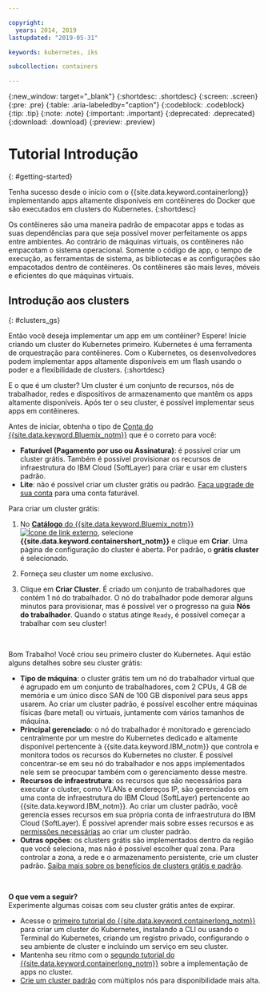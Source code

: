 ```yaml
---

copyright:
  years: 2014, 2019
lastupdated: "2019-05-31"

keywords: kubernetes, iks

subcollection: containers

---
```


{:new_window: target="_blank"}
{:shortdesc: .shortdesc}
{:screen: .screen}
{:pre: .pre}
{:table: .aria-labeledby="caption"}
{:codeblock: .codeblock}
{:tip: .tip}
{:note: .note}
{:important: .important}
{:deprecated: .deprecated}
{:download: .download}
{:preview: .preview}


# Tutorial Introdução
{: #getting-started}

Tenha sucesso desde o início com o {{site.data.keyword.containerlong}} implementando apps altamente disponíveis em contêineres do Docker que são executados em clusters do Kubernetes.
{:shortdesc}

Os contêineres são uma maneira padrão de empacotar apps e todas as suas dependências para que seja possível mover perfeitamente os apps entre ambientes. Ao contrário de máquinas virtuais, os contêineres não empacotam o sistema operacional. Somente o código de app, o tempo de execução, as ferramentas de sistema, as bibliotecas e as configurações são empacotados dentro de contêineres. Os contêineres são mais leves, móveis e eficientes do que máquinas virtuais.

## Introdução aos clusters
{: #clusters_gs}

Então você deseja implementar um app em um contêiner? Espere! Inicie criando um cluster do Kubernetes primeiro. Kubernetes é uma ferramenta de orquestração para contêineres. Com o Kubernetes, os desenvolvedores podem implementar apps altamente disponíveis em um flash usando o poder e a flexibilidade de clusters.
{:shortdesc}

E o que é um cluster? Um cluster é um conjunto de recursos, nós de trabalhador, redes e dispositivos de armazenamento que mantêm os apps altamente disponíveis. Após ter o seu cluster, é possível implementar seus apps em contêineres.

Antes de iniciar, obtenha o tipo de [Conta do {{site.data.keyword.Bluemix_notm}}](https://cloud.ibm.com/registration) que é o correto para você:
* **Faturável (Pagamento por uso ou Assinatura)**: é possível criar um cluster grátis. Também é possível provisionar os recursos de infraestrutura do IBM Cloud (SoftLayer) para criar e usar em clusters padrão.
* **Lite**: não é possível criar um cluster grátis ou padrão. [Faça upgrade de sua conta](/docs/account?topic=account-accountfaqs#changeacct) para uma conta faturável.

Para criar um cluster grátis:

1.  No [**Catálogo** do {{site.data.keyword.Bluemix_notm}} ![Ícone de link externo](../icons/launch-glyph.svg "Ícone de link externo")](https://cloud.ibm.com/catalog?category=containers), selecione **{{site.data.keyword.containershort_notm}}** e clique em **Criar**. Uma página de configuração do cluster é aberta. Por padrão, o **grátis cluster** é selecionado.

2.  Forneça seu cluster um nome exclusivo.

3.  Clique em **Criar Cluster**. É criado um conjunto de trabalhadores que contém 1 nó do trabalhador. O nó do trabalhador pode demorar alguns minutos para provisionar, mas é possível ver o progresso na guia **Nós do trabalhador**. Quando o status atinge `Ready`, é possível começar a trabalhar com seu cluster!

<br>

Bom Trabalho! Você criou seu primeiro cluster do Kubernetes. Aqui estão alguns detalhes sobre seu cluster grátis:

*   **Tipo de máquina**: o cluster grátis tem um nó do trabalhador virtual que é agrupado em um conjunto de trabalhadores, com 2 CPUs, 4 GB de memória e um único disco SAN de 100 GB disponível para seus apps usarem. Ao criar um cluster padrão, é possível escolher entre máquinas físicas (bare metal) ou virtuais, juntamente com vários tamanhos de máquina.
*   **Principal gerenciado**: o nó do trabalhador é monitorado e gerenciado centralmente por um mestre do Kubernetes dedicado e altamente disponível pertencente à {{site.data.keyword.IBM_notm}} que controla e monitora todos os recursos do Kubernetes no cluster. É possível concentrar-se em seu nó do trabalhador e nos apps implementados nele sem se preocupar também com o gerenciamento desse mestre.
*   **Recursos de infraestrutura**: os recursos que são necessários para executar o cluster, como VLANs e endereços IP, são gerenciados em uma conta de infraestrutura do IBM Cloud (SoftLayer) pertencente ao {{site.data.keyword.IBM_notm}}. Ao criar um cluster padrão, você gerencia esses recursos em sua própria conta de infraestrutura do IBM Cloud (SoftLayer). É possível aprender mais sobre esses recursos e as [permissões necessárias](/docs/containers?topic=containers-users#infra_access) ao criar um cluster padrão.
*   **Outras opções**: os clusters grátis são implementados dentro da região que você seleciona, mas não é possível escolher qual zona. Para controlar a zona, a rede e o armazenamento persistente, crie um cluster padrão. [Saiba mais sobre os benefícios de clusters grátis e padrão](/docs/containers?topic=containers-cs_ov#cluster_types).

<br>

**O que vem a seguir?**</br>
Experimente algumas coisas com seu cluster grátis antes de expirar.

* Acesse o [primeiro tutorial do {{site.data.keyword.containerlong_notm}}](/docs/containers?topic=containers-cs_cluster_tutorial#cs_cluster_tutorial) para criar um cluster do Kubernetes, instalando a CLI ou usando o Terminal do Kubernetes, criando um registro privado, configurando o seu ambiente de cluster e incluindo um serviço em seu cluster.
* Mantenha seu ritmo com o [segundo tutorial do {{site.data.keyword.containerlong_notm}}](/docs/containers?topic=containers-cs_apps_tutorial#cs_apps_tutorial) sobre a implementação de apps no cluster.
* [Crie um cluster padrão](/docs/containers?topic=containers-clusters#clusters_ui) com múltiplos nós para disponibilidade mais alta.


